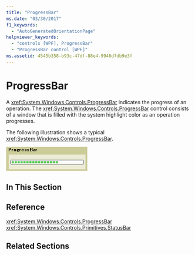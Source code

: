 ```yaml
---
title: "ProgressBar"
ms.date: "03/30/2017"
f1_keywords: 
  - "AutoGeneratedOrientationPage"
helpviewer_keywords: 
  - "controls [WPF], ProgressBar"
  - "ProgressBar control [WPF]"
ms.assetid: 4545b358-b93c-47df-88e4-9946d7db9e3f
---
```

# ProgressBar
A <xref:System.Windows.Controls.ProgressBar> indicates the progress of an operation. The <xref:System.Windows.Controls.ProgressBar> control consists of a window that is filled with the system highlight color as an operation progresses.  
  
 The following illustration shows a typical <xref:System.Windows.Controls.ProgressBar>.  
  
 ![Progress bar](media/ss-ctl-progressbar.GIF "SS_CTL_progressbar")  
  
## In This Section  
  
## Reference  
 <xref:System.Windows.Controls.ProgressBar>  
  <xref:System.Windows.Controls.Primitives.StatusBar>  
  
## Related Sections
